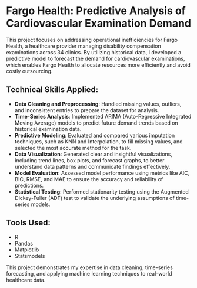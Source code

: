 # Fargo Health: Predictive Analysis of Cardiovascular Examination Demand

This project focuses on addressing operational inefficiencies for Fargo Health, a healthcare provider managing disability compensation examinations across 34 clinics. By utilizing historical data, I developed a predictive model to forecast the demand for cardiovascular examinations, which enables Fargo Health to allocate resources more efficiently and avoid costly outsourcing.

## Technical Skills Applied:

- **Data Cleaning and Preprocessing**: Handled missing values, outliers, and inconsistent entries to prepare the dataset for analysis.
- **Time-Series Analysis**: Implemented ARIMA (Auto-Regressive Integrated Moving Average) models to predict future demand trends based on historical examination data.
- **Predictive Modeling**: Evaluated and compared various imputation techniques, such as KNN and Interpolation, to fill missing values, and selected the most accurate method for the task.
- **Data Visualization**: Generated clear and insightful visualizations, including trend lines, box plots, and forecast graphs, to better understand data patterns and communicate findings effectively.
- **Model Evaluation**: Assessed model performance using metrics like AIC, BIC, RMSE, and MAE to ensure the accuracy and reliability of predictions.
- **Statistical Testing**: Performed stationarity testing using the Augmented Dickey-Fuller (ADF) test to validate the underlying assumptions of time-series models.

## Tools Used:
- R
- Pandas
- Matplotlib
- Statsmodels

This project demonstrates my expertise in data cleaning, time-series forecasting, and applying machine learning techniques to real-world healthcare data.

